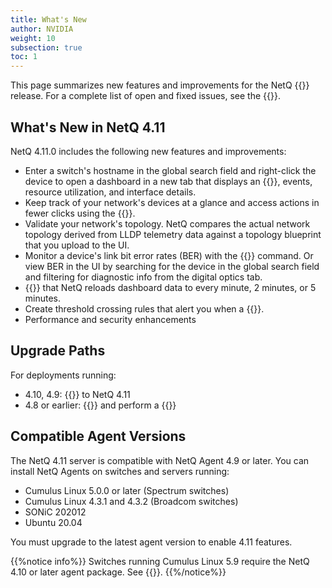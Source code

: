 ```yaml
---
title: What's New
author: NVIDIA
weight: 10
subsection: true
toc: 1
---
```


This page summarizes new features and improvements for the NetQ {{<version>}} release. For a complete list of open and fixed issues, see the {{<link title="NVIDIA NetQ 4.11 Release Notes" text="release notes">}}.

## What's New in NetQ 4.11

NetQ 4.11.0 includes the following new features and improvements:

- Enter a switch's hostname in the global search field and right-click the device to open a dashboard in a new tab that displays an {{<link title="Switches" text="overview of the switch's attributes">}}, events, resource utilization, and interface details.
- Keep track of your network's devices at a glance and access actions in fewer clicks using the {{<link title="Application Layout" text="redesigned dashboard navigation">}}. 
- Validate your network's topology. NetQ compares the actual network topology derived from LLDP telemetry data against a topology blueprint that you upload to the UI.
- Monitor a device's link bit error rates (BER) with the {{<link title="show/#netq show dom" text="netq show dom ber">}} command. Or view BER in the UI by searching for the device in the global search field and filtering for diagnostic info from the digital optics tab.
- {{<link title="Focus Your Monitoring Using Workbenches#manage-auto-refresh" text="Adjust the frequency">}} that NetQ reloads dashboard data to every minute, 2 minutes, or 5 minutes.
- Create threshold crossing rules that alert you when a {{<link title="Threshold-Crossing Events Reference#sensors" text="sensor's state changes">}}.
- Performance and security enhancements


## Upgrade Paths

For deployments running:

- 4.10, 4.9: {{<link title="Upgrade NetQ Virtual Machines" text="upgrade directly">}} to NetQ 4.11
- 4.8 or earlier: {{<link title="Back Up and Restore NetQ" text="back up your NetQ data">}} and perform a {{<link title="Install the NetQ System" text="new installation">}}

## Compatible Agent Versions

The NetQ 4.11 server is compatible with NetQ Agent 4.9 or later. You can install NetQ Agents on switches and servers running:

- Cumulus Linux 5.0.0 or later (Spectrum switches)
- Cumulus Linux 4.3.1 and 4.3.2 (Broadcom switches)
- SONiC 202012
- Ubuntu 20.04

You must upgrade to the latest agent version to enable 4.11 features.

{{%notice info%}}
Switches running Cumulus Linux 5.9 require the NetQ 4.10 or later agent package. See {{<exlink url="https://docs.nvidia.com/networking-ethernet-software/cumulus-netq/Installation-Management/Install-NetQ/Install-NetQ-Agents/" text="Install NetQ Agents">}}.
{{%/notice%}}
